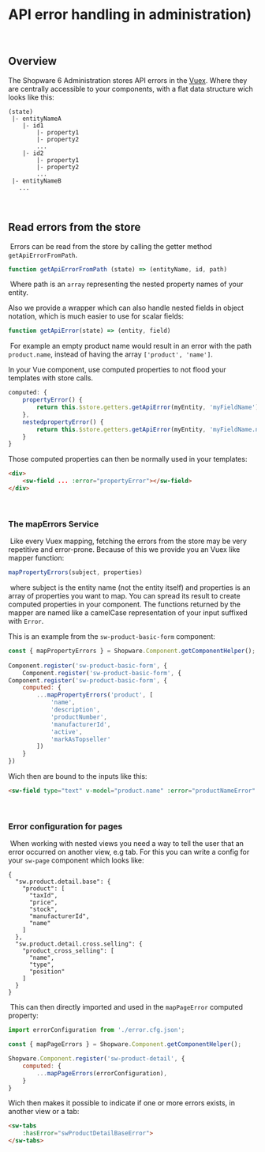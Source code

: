 # API error handling in administration)
​
## Overview

The Shopware 6 Administration stores API errors in the [Vuex](https://vuex.vuejs.org/).
Where they are centrally accessible to your components, with a flat data structure wich looks like this:

```
(state)
 |- entityNameA
    |- id1
        |- property1
        |- property2
        ...
    |- id2
        |- property1
        |- property2
        ...
 |- entityNameB
   ...         
```
​
## Read errors from the store
​
Errors can be read from the store by calling the getter method `getApiErrorFromPath`.
​
```javascript
function getApiErrorFromPath (state) => (entityName, id, path)
```
​
Where path is an `array` representing the nested property names of your entity.

Also we provide a wrapper which can also handle nested fields in object notation, which is much easier to use for scalar fields:
​
```javascript
function getApiError(state) => (entity, field)
```
​
For example an empty product name would result in an error with the path `product.name`, instead of having the array `['product', 'name']`.

In your Vue component, use computed properties to not flood your templates with store calls.
​
```javascript
computed: {
    propertyError() {
        return this.$store.getters.getApiError(myEntity, 'myFieldName');
    },
    nestedpropertyError() {
        return this.$store.getters.getApiError(myEntity, 'myFieldName.nested');
    }
}
```

Those computed properties can then be normally used in your templates:

```html
<div>
    <sw-field ... :error="propertyError"></sw-field>
</div>
```
​
### The mapErrors Service
​
Like every Vuex mapping, fetching the errors from the store may be very repetitive and error-prone.
Because of this we provide you an Vuex like mapper function:
​
​
```javascript
mapPropertyErrors(subject, properties)
```
​
where subject is the entity name (not the entity itself) and properties is an array of properties you want to map.
You can spread its result to create computed properties in your component.
The functions returned by the mapper are named like a camelCase representation of your input suffixed with `Error`.

This is an example from the `sw-product-basic-form` component:
​
```javascript
const { mapPropertyErrors } = Shopware.Component.getComponentHelper();
    
Component.register('sw-product-basic-form', {    
    Component.register('sw-product-basic-form', {
Component.register('sw-product-basic-form', {    
    computed: {
        ...mapPropertyErrors('product', [
            'name',
            'description',
            'productNumber',
            'manufacturerId',
            'active',
            'markAsTopseller'
        ])
    }
})
```

Wich then are bound to the inputs like this:

```html
<sw-field type="text" v-model="product.name" :error="productNameError"
``` 
​
### Error configuration for pages
​
When working with nested views you need a way to tell the user that an error occurred on another view, e.g tab.
For this you can write a config for your `sw-page` component which looks like: 
​
```
{
  "sw.product.detail.base": {
    "product": [
      "taxId",
      "price",
      "stock",
      "manufacturerId",
      "name"
    ]
  },
  "sw.product.detail.cross.selling": {
    "product_cross_selling": [
      "name",
      "type",
      "position"
    ]
  }
}
```
​
This can then directly imported and used in the `mapPageError` computed property:

```javascript
import errorConfiguration from './error.cfg.json';

const { mapPageErrors } = Shopware.Component.getComponentHelper();

Shopware.Component.register('sw-product-detail', {
    computed: {
        ...mapPageErrors(errorConfiguration),
    }
}
```

Wich then makes it possible to indicate if one or more errors exists, in another view or a tab:

```html
<sw-tabs
    :hasError="swProductDetailBaseError">
</sw-tabs>
```